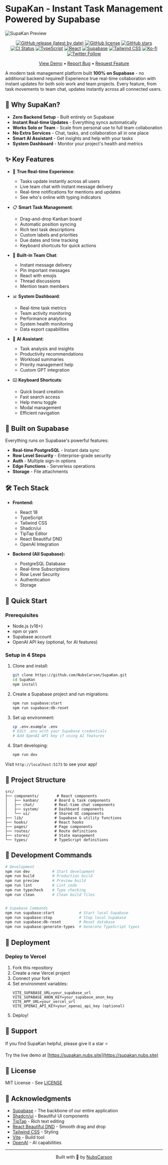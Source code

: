 # SupaKan - Instant Task Management Powered by Supabase

![SupaKan Preview](public/og-preview.png)

<div align="center">

[![GitHub release (latest by date)](https://img.shields.io/github/v/release/NubsCarson/SupaKan)](https://github.com/NubsCarson/SupaKan/releases)
[![GitHub license](https://img.shields.io/github/license/NubsCarson/SupaKan)](https://github.com/NubsCarson/SupaKan/blob/main/LICENSE)
[![GitHub stars](https://img.shields.io/github/stars/NubsCarson/SupaKan)](https://github.com/NubsCarson/SupaKan/stargazers)
[![CI Status](https://github.com/NubsCarson/SupaKan/workflows/CI/badge.svg)](https://github.com/NubsCarson/SupaKan/actions)
[![TypeScript](https://img.shields.io/badge/TypeScript-5.2-blue.svg)](https://www.typescriptlang.org/)
[![React](https://img.shields.io/badge/React-18.2-blue.svg)](https://reactjs.org/)
[![Supabase](https://img.shields.io/badge/Supabase-2.39-green.svg)](https://supabase.io/)
[![Tailwind CSS](https://img.shields.io/badge/Tailwind-3.4-blue.svg)](https://tailwindcss.com/)
[![Ko-fi](https://img.shields.io/badge/Ko--fi-Support%20Development-FF5E5B?logo=ko-fi&logoColor=white)](https://ko-fi.com/nubscarson)
[![Twitter Follow](https://img.shields.io/twitter/follow/monerosolana?style=social)](https://twitter.com/monerosolana)

[View Demo](https://supakan.nubs.site) • [Report Bug](https://github.com/NubsCarson/SupaKan/issues) • [Request Feature](https://github.com/NubsCarson/SupaKan/issues)

</div>

A modern task management platform built **100% on Supabase** - no additional backend required! Experience true real-time collaboration with instant updates for both solo work and team projects. Every feature, from task movements to team chat, updates instantly across all connected users.

## 🌟 Why SupaKan?

- **Zero Backend Setup** - Built entirely on Supabase
- **Instant Real-time Updates** - Everything syncs automatically
- **Works Solo or Team** - Scale from personal use to full team collaboration
- **No Extra Services** - Chat, tasks, and collaboration all in one place
- **Smart AI Assistant** - Get insights and help with your tasks
- **System Dashboard** - Monitor your project's health and metrics

## ✨ Key Features

- 🔄 **True Real-time Experience**:
  - Tasks update instantly across all users
  - Live team chat with instant message delivery
  - Real-time notifications for mentions and updates
  - See who's online with typing indicators
  
- 📋 **Smart Task Management**:
  - Drag-and-drop Kanban board
  - Automatic position syncing
  - Rich text task descriptions
  - Custom labels and priorities
  - Due dates and time tracking
  - Keyboard shortcuts for quick actions
  
- 💬 **Built-in Team Chat**:
  - Instant message delivery
  - Pin important messages
  - React with emojis
  - Thread discussions
  - Mention team members
  
- 📊 **System Dashboard**:
  - Real-time task metrics
  - Team activity monitoring
  - Performance analytics
  - System health monitoring
  - Data export capabilities
  
- 🤖 **AI Assistant**:
  - Task analysis and insights
  - Productivity recommendations
  - Workload summaries
  - Priority management help
  - Custom GPT integration
  
- ⌨️ **Keyboard Shortcuts**:
  - Quick board creation
  - Fast search access
  - Help menu toggle
  - Modal management
  - Efficient navigation

## 🚀 Built on Supabase

Everything runs on Supabase's powerful features:

- **Real-time PostgreSQL** - Instant data sync
- **Row Level Security** - Enterprise-grade security
- **Auth** - Multiple sign-in options
- **Edge Functions** - Serverless operations
- **Storage** - File attachments

## 🛠️ Tech Stack

- **Frontend:**
  - React 18
  - TypeScript
  - Tailwind CSS
  - Shadcn/ui
  - TipTap Editor
  - React Beautiful DND
  - OpenAI Integration

- **Backend (All Supabase):**
  - PostgreSQL Database
  - Real-time Subscriptions
  - Row Level Security
  - Authentication
  - Storage

## 🚀 Quick Start

### Prerequisites

- Node.js (v16+)
- npm or yarn
- Supabase account
- OpenAI API key (optional, for AI features)

### Setup in 4 Steps

1. Clone and install:
   ```bash
   git clone https://github.com/NubsCarson/SupaKan.git
   cd SupaKan
   npm install
   ```

2. Create a Supabase project and run migrations:
   ```bash
   npm run supabase:start
   npm run supabase:db-reset
   ```

3. Set up environment:
   ```bash
   cp .env.example .env
   # Edit .env with your Supabase credentials
   # Add OpenAI API key if using AI features
   ```

4. Start developing:
   ```bash
   npm run dev
   ```

Visit `http://localhost:5173` to see your app!

## 📁 Project Structure

```
src/
├── components/        # React components
│   ├── kanban/       # Board & task components
│   ├── chat/         # Real-time chat components
│   ├── system/       # Dashboard components
│   └── ui/           # Shared UI components
├── lib/              # Supabase & utility functions
├── hooks/            # React hooks
├── pages/            # Page components
├── routes/           # Route definitions
├── stores/           # State management
└── types/            # TypeScript definitions
```

## 🔧 Development Commands

```bash
# Development
npm run dev          # Start development
npm run build        # Production build
npm run preview      # Preview build
npm run lint         # Lint code
npm run typecheck    # Type checking
npm run clean        # Clean build files


# Supabase Commands
npm run supabase:start           # Start local Supabase
npm run supabase:stop            # Stop local Supabase
npm run supabase:db-reset        # Reset database
npm run supabase:generate-types  # Generate TypeScript types
```

## 🚀 Deployment

### Deploy to Vercel

1. Fork this repository
2. Create a new Vercel project
3. Connect your fork
4. Set environment variables:
   ```env
   VITE_SUPABASE_URL=your_supabase_url
   VITE_SUPABASE_ANON_KEY=your_supabase_anon_key
   VITE_APP_URL=your_vercel_url
   VITE_OPENAI_API_KEY=your_openai_api_key (optional)
   ```
5. Deploy!

## 🌟 Support

If you find SupaKan helpful, please give it a star ⭐️

Try the live demo at [https://supakan.nubs.site](https://supakan.nubs.site)

## 📝 License

MIT License - See [LICENSE](LICENSE)

## 🙏 Acknowledgments

- [Supabase](https://supabase.io/) - The backbone of our entire application
- [Shadcn/ui](https://ui.shadcn.com/) - Beautiful UI components
- [TipTap](https://tiptap.dev/) - Rich text editing
- [React Beautiful DND](https://github.com/atlassian/react-beautiful-dnd) - Smooth drag and drop
- [Tailwind CSS](https://tailwindcss.com/) - Styling
- [Vite](https://vitejs.dev/) - Build tool
- [OpenAI](https://openai.com/) - AI capabilities

---
<div align="center">
  Built with 💚 by <a href="https://github.com/NubsCarson">NubsCarson</a>
</div> 